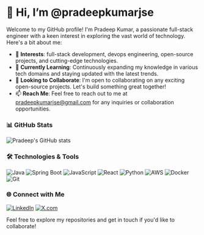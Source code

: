 # 👋 Hi, I’m @pradeepkumarjse

Welcome to my GitHub profile! I'm Pradeep Kumar, a passionate full-stack engineer with a keen interest in exploring the vast world of technology. Here's a bit about me:

- 👀 **Interests**: full-stack development, devops engineering, open-source projects, and cutting-edge technologies.
- 🌱 **Currently Learning**: Continuously expanding my knowledge in various tech domains and staying updated with the latest trends.
- 💞️ **Looking to Collaborate**: I'm open to collaborating on any exciting open-source projects. Let's build something great together!
- 📫 **Reach Me**: Feel free to reach out to me at [pradeepkumarjse@gmail.com](mailto:pradeepkumarjse@gmail.com) for any inquiries or collaboration opportunities.

### 📊 GitHub Stats

![Pradeep's GitHub stats](https://github-readme-stats.vercel.app/api?username=pradeepkumarjse&show_icons=true&theme=radical)

### 🛠️ Technologies & Tools

![Java](https://img.shields.io/badge/-Java-333333?style=flat&logo=openjdk) 
![Spring Boot](https://img.shields.io/badge/-Spring%20Boot-333333?style=flat&logo=spring-boot) 
![JavaScript](https://img.shields.io/badge/-JavaScript-333333?style=flat&logo=javascript) 
![React](https://img.shields.io/badge/-React-333333?style=flat&logo=react) 
![Python](https://img.shields.io/badge/-Python-333333?style=flat&logo=python) 
![AWS](https://img.shields.io/badge/-AWS-333333?style=flat&logo=amazon-web-services) 
![Docker](https://img.shields.io/badge/-Docker-333333?style=flat&logo=docker) 
![Git](https://img.shields.io/badge/-Git-333333?style=flat&logo=git) 

### 🌐 Connect with Me

[![LinkedIn](https://img.shields.io/badge/LinkedIn-blue?style=flat&logo=linkedin)](https://www.linkedin.com/in/pradeepkumarjse/)
[![X.com](https://img.shields.io/badge/X.com-black?style=flat&logo=xing)](https://x.com/pradeepkumarjse)


Feel free to explore my repositories and get in touch if you'd like to collaborate!
